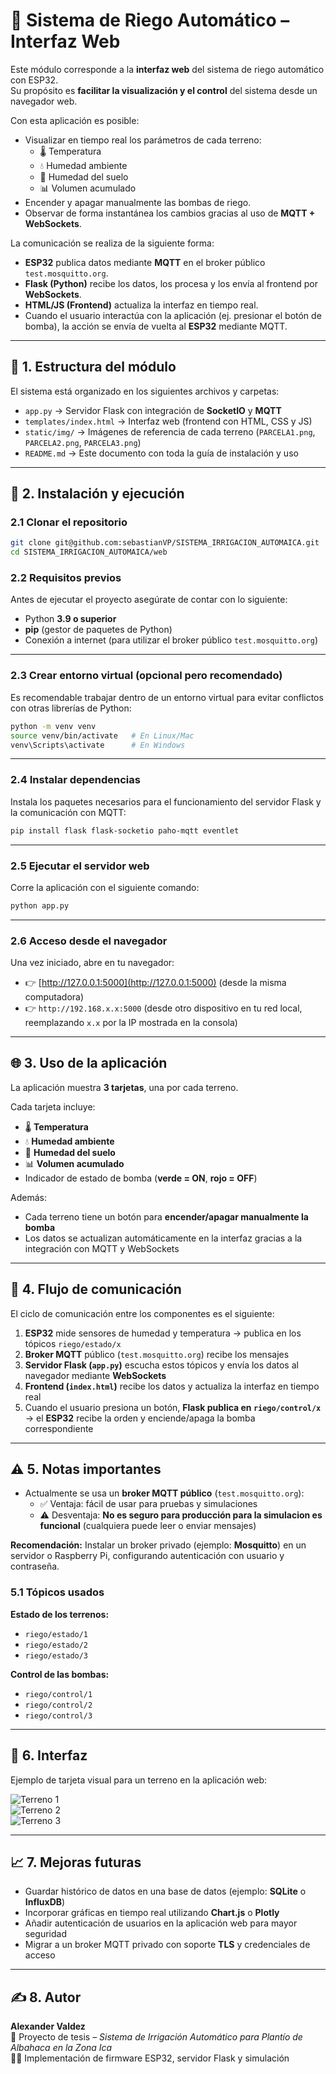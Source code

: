 # 🌱 Sistema de Riego Automático – Interfaz Web

Este módulo corresponde a la **interfaz web** del sistema de riego automático con ESP32.  
Su propósito es **facilitar la visualización y el control** del sistema desde un navegador web.  

Con esta aplicación es posible:  
- Visualizar en tiempo real los parámetros de cada terreno:  
  - 🌡️ Temperatura  
  - 💧 Humedad ambiente  
  - 🌱 Humedad del suelo  
  - 📊 Volumen acumulado  
- Encender y apagar manualmente las bombas de riego.  
- Observar de forma instantánea los cambios gracias al uso de **MQTT + WebSockets**.  

La comunicación se realiza de la siguiente forma:  
- **ESP32** publica datos mediante **MQTT** en el broker público `test.mosquitto.org`.  
- **Flask (Python)** recibe los datos, los procesa y los envía al frontend por **WebSockets**.  
- **HTML/JS (Frontend)** actualiza la interfaz en tiempo real.  
- Cuando el usuario interactúa con la aplicación (ej. presionar el botón de bomba), la acción se envía de vuelta al **ESP32** mediante MQTT.  

---

## 📂 1. Estructura del módulo

El sistema está organizado en los siguientes archivos y carpetas:  

- `app.py` → Servidor Flask con integración de **SocketIO** y **MQTT**  
- `templates/index.html` → Interfaz web (frontend con HTML, CSS y JS)  
- `static/img/` → Imágenes de referencia de cada terreno (`PARCELA1.png`, `PARCELA2.png`, `PARCELA3.png`)  
- `README.md` → Este documento con toda la guía de instalación y uso  

---

## 🚀 2. Instalación y ejecución

### 2.1 Clonar el repositorio
```bash
git clone git@github.com:sebastianVP/SISTEMA_IRRIGACION_AUTOMAICA.git
cd SISTEMA_IRRIGACION_AUTOMAICA/web
```

### 2.2 Requisitos previos

Antes de ejecutar el proyecto asegúrate de contar con lo siguiente:  

- Python **3.9 o superior**  
- **pip** (gestor de paquetes de Python)  
- Conexión a internet (para utilizar el broker público `test.mosquitto.org`)  

---

### 2.3 Crear entorno virtual (opcional pero recomendado)

Es recomendable trabajar dentro de un entorno virtual para evitar conflictos con otras librerías de Python:  

```bash
python -m venv venv
source venv/bin/activate   # En Linux/Mac
venv\Scripts\activate      # En Windows
```

---

### 2.4 Instalar dependencias

Instala los paquetes necesarios para el funcionamiento del servidor Flask y la comunicación con MQTT:  

```bash
pip install flask flask-socketio paho-mqtt eventlet
```

---

### 2.5 Ejecutar el servidor web

Corre la aplicación con el siguiente comando:  

```bash
python app.py
```

---

### 2.6 Acceso desde el navegador

Una vez iniciado, abre en tu navegador:  

- 👉 [http://127.0.0.1:5000](http://127.0.0.1:5000) (desde la misma computadora)  
- 👉 `http://192.168.x.x:5000` (desde otro dispositivo en tu red local, reemplazando `x.x` por la IP mostrada en la consola)  

---

## 🌐 3. Uso de la aplicación

La aplicación muestra **3 tarjetas**, una por cada terreno.  

Cada tarjeta incluye:  
- 🌡️ **Temperatura**  
- 💧 **Humedad ambiente**  
- 🌱 **Humedad del suelo**  
- 📊 **Volumen acumulado**  
- Indicador de estado de bomba (**verde = ON**, **rojo = OFF**)  

Además:  
- Cada terreno tiene un botón para **encender/apagar manualmente la bomba**  
- Los datos se actualizan automáticamente en la interfaz gracias a la integración con MQTT y WebSockets  

---

## 🔄 4. Flujo de comunicación

El ciclo de comunicación entre los componentes es el siguiente:  

1. **ESP32** mide sensores de humedad y temperatura → publica en los tópicos `riego/estado/x`  
2. **Broker MQTT** público (`test.mosquitto.org`) recibe los mensajes  
3. **Servidor Flask (`app.py`)** escucha estos tópicos y envía los datos al navegador mediante **WebSockets**  
4. **Frontend (`index.html`)** recibe los datos y actualiza la interfaz en tiempo real  
5. Cuando el usuario presiona un botón, **Flask publica en `riego/control/x`** → el **ESP32** recibe la orden y enciende/apaga la bomba correspondiente  

---

## ⚠️ 5. Notas importantes

- Actualmente se usa un **broker MQTT público** (`test.mosquitto.org`):  
  - ✅ Ventaja: fácil de usar para pruebas y simulaciones  
  - ⚠️ Desventaja: **No es seguro para producción para la simulacion es funcional** (cualquiera puede leer o enviar mensajes)  

**Recomendación:** Instalar un broker privado (ejemplo: **Mosquitto**) en un servidor o Raspberry Pi, configurando autenticación con usuario y contraseña.  

### 5.1 Tópicos usados

**Estado de los terrenos:**  
- `riego/estado/1`  
- `riego/estado/2`  
- `riego/estado/3`  

**Control de las bombas:**  
- `riego/control/1`  
- `riego/control/2`  
- `riego/control/3`  

---

## 📸 6. Interfaz

Ejemplo de tarjeta visual para un terreno en la aplicación web:  

![Terreno 1](static/img/PARCELA1.png)  
![Terreno 2](static/img/PARCELA2.png)  
![Terreno 3](static/img/PARCELA3.png)  

---

## 📈 7. Mejoras futuras

- Guardar histórico de datos en una base de datos (ejemplo: **SQLite** o **InfluxDB**)  
- Incorporar gráficas en tiempo real utilizando **Chart.js** o **Plotly**  
- Añadir autenticación de usuarios en la aplicación web para mayor seguridad  
- Migrar a un broker MQTT privado con soporte **TLS** y credenciales de acceso  

---

## ✍️ 8. Autor

**Alexander Valdez**  
📅 Proyecto de tesis – *Sistema de Irrigación Automático para Plantío de Albahaca en la Zona Ica*  
👨‍💻 Implementación de firmware ESP32, servidor Flask y simulación  
